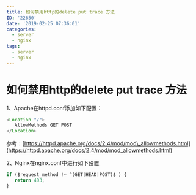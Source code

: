 ```yaml
---
title: 如何禁用http的delete put trace 方法
ID: '22650'
date: '2019-02-25 07:36:01'
categories:
  - server
  - nginx
tags:
  - server
  - nginx
---
```


# 如何禁用http的delete put trace 方法

1、Apache在httpd.conf添加如下配置：

``` js 
<Location "/">
   AllowMethods GET POST
</Location>
```

参考：[https://httpd.apache.org/docs/2.4/mod/mod\_allowmethods.html](https://httpd.apache.org/docs/2.4/mod/mod_allowmethods.html)

2、Nginx在nginx.conf中进行如下设置

``` js 
if ($request_method !~ ^(GET|HEAD|POST)$ ) {
   return 403;
}
```
 
 
 
 
 
